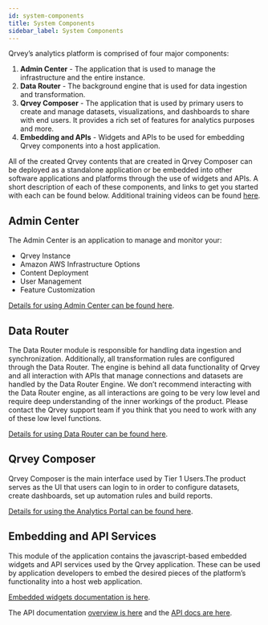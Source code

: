 ```yaml
---
id: system-components
title: System Components
sidebar_label: System Components
---
```


<div style={{textAlign: "justify"}}>

Qrvey’s analytics platform is comprised of four major components:
1. **Admin Center** - The application that is used to manage the infrastructure and the entire instance. 
2. **Data Router** - The background engine that is used for data ingestion and transformation.
3. **Qrvey Composer** - The application that is used by primary users to create and manage datasets, visualizations, and dashboards to share with end users. It provides a rich set of features for analytics purposes and more.
4. **Embedding and APIs** - Widgets and APIs to be used for embedding Qrvey components into a host application.

All of the created Qrvey contents that are created in Qrvey Composer can be deployed as a standalone application or be embedded into other software applications and platforms through the use of widgets and APIs. 
A short description of each of these components, and links to get you started with each can be found below. Additional training videos can be found [here](../video-training/building-qrvey-sample/multi-tenancy-architecture.md).

## Admin Center
The Admin Center is an application to manage and monitor your:
* Qrvey Instance 
* Amazon AWS Infrastructure Options 
* Content Deployment
* User Management
* Feature Customization

[Details for using Admin Center can be found here](../admin/admin-overview.md).

## Data Router
The Data Router module is responsible for handling data ingestion and synchronization. Additionally, all transformation rules are configured through the Data Router. The engine is behind all data functionality of Qrvey and all interaction with APIs that manage connections and datasets are handled by the Data Router Engine. We don’t recommend interacting with the Data Router engine, as all interactions are going to be very low level and require deep understanding of the inner workings of the product. Please contact the Qrvey support team if you think that you need to work with any of these low level functions.

<a href="https://www.google.com/url?q=https://documenter.getpostman.com/view/1152381/TVCb4AGN%23f5d31d51-13e7-4983-af72-0a414de50756&sa=D&source=docs&ust=1645016920099460&usg=AOvVaw2Li2lUlzOEWCnnix6j05Zk" target="_blank">Details for using Data Router can be found here</a>.

## Qrvey Composer
Qrvey Composer is the main interface used by Tier 1 Users.The product serves as the UI that users can login to in order to configure datasets, create dashboards, set up automation rules and build reports. 

[Details for using the Analytics Portal can be found here](../ui-docs/basics/logging-in.md).

## Embedding and API Services
This module of the application contains the javascript-based embedded widgets and API services used by the Qrvey application. These can be used by application developers to embed the desired pieces of the platform’s functionality into a host web application.

[Embedded widgets documentation is here](../embedding/intro.md).

The API documentation [overview is here](../embedding/api/intro.md) and the [API docs are here](https://qrvey.stoplight.io/docs/qrvey-api-doc/4b0d6d292c0b2-administration).

</div>